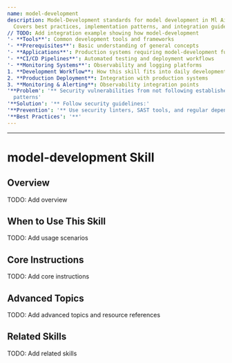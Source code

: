 ```yaml
---
name: model-development
description: Model-Development standards for model development in Ml Ai environments.
  Covers best practices, implementation patterns, and integration guidelines.
// TODO: Add integration example showing how model-development
'- **Tools**': Common development tools and frameworks
'- **Prerequisites**': Basic understanding of general concepts
'- **Applications**': Production systems requiring model-development functionality
'- **CI/CD Pipelines**': Automated testing and deployment workflows
'- **Monitoring Systems**': Observability and logging platforms
1. **Development Workflow**: How this skill fits into daily development
2. **Production Deployment**: Integration with production systems
3. **Monitoring & Alerting**: Observability integration points
'**Problem': '** Security vulnerabilities from not following established security
  patterns'
'**Solution': '** Follow security guidelines:'
'**Prevention': '** Use security linters, SAST tools, and regular dependency updates'
'**Best Practices': '**'
---
```



---

# model-development Skill

## Overview

TODO: Add overview

## When to Use This Skill

TODO: Add usage scenarios

## Core Instructions

TODO: Add core instructions

## Advanced Topics

TODO: Add advanced topics and resource references

## Related Skills

TODO: Add related skills
